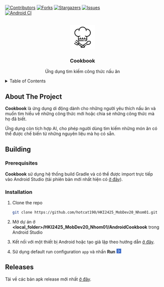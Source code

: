 <!-- Improved compatibility of back to top link: See: https://github.com/othneildrew/Best-README-Template/pull/73 -->
<a id="readme-top"></a>
<!--
*** Thanks for checking out the Best-README-Template. If you have a suggestion
*** that would make this better, please fork the repo and create a pull request
*** or simply open an issue with the tag "enhancement".
*** Don't forget to give the project a star!
*** Thanks again! Now go create something AMAZING! :D
-->



<!-- PROJECT SHIELDS -->
<!--
*** I'm using markdown "reference style" links for readability.
*** Reference links are enclosed in brackets [ ] instead of parentheses ( ).
*** See the bottom of this document for the declaration of the reference variables
*** for contributors-url, forks-url, etc. This is an optional, concise syntax you may use.
*** https://www.markdownguide.org/basic-syntax/#reference-style-links
-->
[![Contributors][contributors-shield]][contributors-url]
[![Forks][forks-shield]][forks-url]
[![Stargazers][stars-shield]][stars-url]
[![Issues][issues-shield]][issues-url]
<br>
[![Android CI](https://github.com/hotcat190/HKI2425_MobDev20_Nhom01/workflows/Android%20CI/badge.svg)](https://github.com/hotcat190/HKI2425_MobDev20_Nhom01/actions/workflows/pull_request.yml)


<!-- PROJECT LOGO -->
<br />
<div align="center">
  <a href="https://github.com/hotcat190/HKI2425_MobDev20_Nhom01">
    <img src="AndroidCookbook/app/src/main/res/drawable/cookbook_app_icon.png" alt="Logo" width="80" height="80">
  </a>

<h3 align="center">Cookbook</h3>
  <p align="center">
    Ứng dụng tìm kiếm công thức nấu ăn
  </p>
</div>



<!-- TABLE OF CONTENTS -->
<details>
  <summary>Table of Contents</summary>
  <ol>
    <li>
      <a href="#about-the-project">About The Project</a>
    </li>
    <li>
      <a href="#building">Building</a>
      <ul>
        <li><a href="#prerequisites">Prerequisites</a></li>
        <li><a href="#installation">Installation</a></li>
      </ul>
    </li>
    <li>
      <a href="#releases">Releases</a>
    </li>
  </ol>
</details>



<!-- ABOUT THE PROJECT -->
## About The Project

<p><b>Cookbook</b> là ứng dụng di động dành cho những người yêu thích nấu ăn và muốn tìm hiểu về những công thức mới hoặc chia sẻ những công thức mà họ đã biết.</p>
<p>Ứng dụng còn tích hợp AI, cho phép người dùng tìm kiếm những món ăn có thể được chế biến từ những nguyên liệu mà họ có sẵn.</p>

<!-- GETTING STARTED -->
## Building

### Prerequisites

**Cookbook** sử dụng hệ thống build Gradle và có thể được import trực tiếp vào Android Studio (tải phiên bản mới nhất hiện có [ở đây](https://developer.android.com/studio)). 

### Installation

1. Clone the repo
   ```sh
   git clone https://github.com/hotcat190/HKI2425_MobDev20_Nhom01.git
   ```
2. Mở dự án ở **<local_folder>/HKI2425_MobDev20_Nhom01/AndroidCookbook** trong Android Studio

3. Kết nối với một thiết bị Android hoặc tạo giả lập theo hướng dẫn [ở đây](https://developer.android.com/studio/run).

4. Sử dụng default run configuration `app` và nhấn **Run** <img src="images/run.png" alt="" width="15" height="15">

<!-- RELEASES -->
## Releases

Tải về các bản apk release mới nhất [ở đây](https://github.com/hotcat190/HKI2425_MobDev20_Nhom01/tags).

<!-- MARKDOWN LINKS & IMAGES -->
<!-- https://www.markdownguide.org/basic-syntax/#reference-style-links -->
[contributors-shield]: https://img.shields.io/github/contributors/hotcat190/HKI2425_MobDev20_Nhom01.svg?style=for-the-badge
[contributors-url]: https://github.com/hotcat190/HKI2425_MobDev20_Nhom01/graphs/contributors
[forks-shield]: https://img.shields.io/github/forks/hotcat190/HKI2425_MobDev20_Nhom01.svg?style=for-the-badge
[forks-url]: https://github.com/hotcat190/HKI2425_MobDev20_Nhom01/network/members
[stars-shield]: https://img.shields.io/github/stars/hotcat190/HKI2425_MobDev20_Nhom01.svg?style=for-the-badge
[stars-url]: https://github.com/hotcat190/HKI2425_MobDev20_Nhom01/stargazers
[issues-shield]: https://img.shields.io/github/issues/hotcat190/HKI2425_MobDev20_Nhom01.svg?style=for-the-badge
[issues-url]: https://github.com/hotcat190/HKI2425_MobDev20_Nhom01/issues
[product-screenshot]: images/screenshot.png
